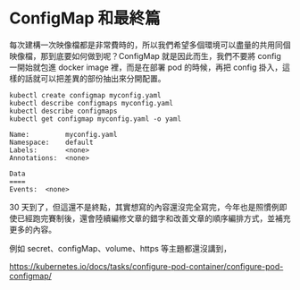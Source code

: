 # ConfigMap 和最終篇

每次建構一次映像檔都是非常費時的，所以我們希望多個環境可以盡量的共用同個映像檔，那到底要如何做到呢？ConfigMap 就是因此而生，我們不要將 config 一開始就包進 docker image 裡，而是在部署 pod 的時候，再把 config 掛入，這樣的話就可以把差異的部份抽出來分開配置。

```
kubectl create configmap myconfig.yaml
kubectl describe configmaps myconfig.yaml
kubectl describe configmaps
kubectl get configmap myconfig.yaml -o yaml
```

```
Name:         myconfig.yaml
Namespace:    default
Labels:       <none>
Annotations:  <none>

Data
====
Events:  <none>
```

30 天到了，但這還不是終點，其實想寫的內容還沒完全寫完，今年也是照慣例即使已經跑完賽制後，還會陸續編修文章的錯字和改善文章的順序編排方式，並補充更多的內容。

例如 secret、configMap、volume、https 等主題都還沒講到，

<https://kubernetes.io/docs/tasks/configure-pod-container/configure-pod-configmap/>
